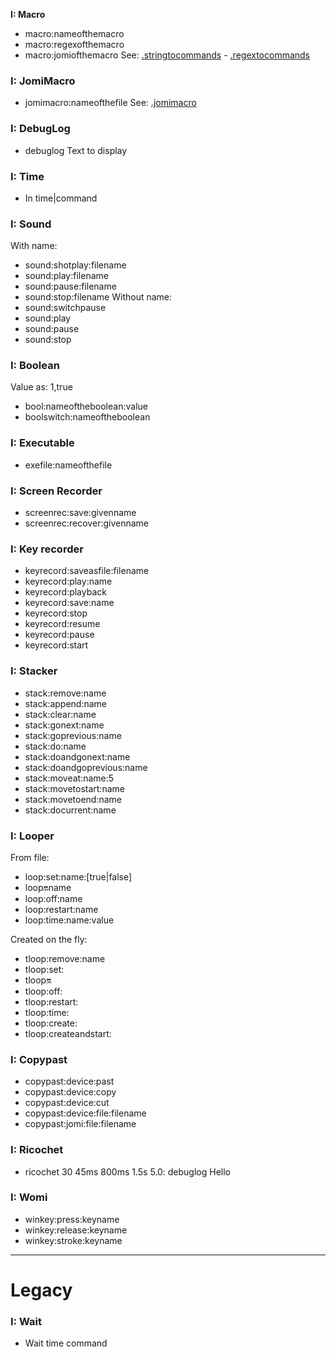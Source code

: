 
**I: Macro**
- macro:nameofthemacro
- macro:regexofthemacro
- macro:jomiofthemacro
See: [.stringtocommands](.stringtocommands) - [.regextocommands](.regextocommands)

### I: JomiMacro
- jomimacro:nameofthefile
See: [.jomimacro](.jomimacro)

### I: DebugLog
- debuglog Text to display

### I: Time 
- In time|command

### I: Sound
With name:
- sound:shotplay:filename
- sound:play:filename
- sound:pause:filename
- sound:stop:filename
Without name:
- sound:switchpause
- sound:play
- sound:pause
- sound:stop

### I: Boolean
Value as: 1,true
- bool:nameoftheboolean:value
- boolswitch:nameoftheboolean

### I: Executable
- exefile:nameofthefile

### I: Screen Recorder

- screenrec:save:givenname
- screenrec:recover:givenname

### I: Key recorder

- keyrecord:saveasfile:filename
- keyrecord:play:name  
- keyrecord:playback
- keyrecord:save:name
- keyrecord:stop
- keyrecord:resume
- keyrecord:pause
- keyrecord:start

### I: Stacker

- stack:remove:name
- stack:append:name
- stack:clear:name
- stack:gonext:name
- stack:goprevious:name
- stack:do:name
- stack:doandgonext:name
- stack:doandgoprevious:name
- stack:moveat:name:5        
- stack:movetostart:name
- stack:movetoend:name
- stack:docurrent:name





### I: Looper
From file:
- loop:set:name:[true|false]
- loop:on:name
- loop:off:name
- loop:restart:name
- loop:time:name:value

Created on the fly:
- tloop:remove:name
- tloop:set:
- tloop:on:
- tloop:off:
- tloop:restart:
- tloop:time:
- tloop:create:
- tloop:createandstart:

### I: Copypast
- copypast:device:past
- copypast:device:copy
- copypast:device:cut
- copypast:device:file:filename
- copypast:jomi:file:filename

### I: Ricochet
- ricochet 30 45ms 800ms 1.5s 5.0: debuglog Hello


### I: Womi
- winkey:press:keyname
- winkey:release:keyname
- winkey:stroke:keyname
---------
# Legacy
### I: Wait
- Wait time command 
